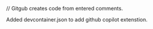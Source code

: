 // Gitgub creates code from entered comments.

Added devcontainer.json to add github copilot extenstion.
